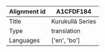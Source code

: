 |Alignment id | A1CFDF184
| --- | --- 
|Title | Kurukullā Series 
|Type | translation
|Languages | ['en', 'bo']